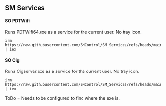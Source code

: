## SM Services

#### SO PDTWifi
Runs PDTWifi64.exe as a service for the current user. No tray icon.
```
irm https://raw.githubusercontent.com/SMControl/SM_Services/refs/heads/main/so_pdtwifi.ps1 | iex
```

#### SO Cig
Runs Cigserver.exe as a service for the current user. No tray icon.
```
irm https://raw.githubusercontent.com/SMControl/SM_Services/refs/heads/main/so_cigserver.ps1 | iex
```
ToDo = Needs to be configured to find where the exe is.
